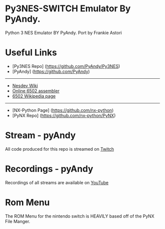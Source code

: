 # Py3NES-SWITCH Emulator By PyAndy. 
Python 3 NES Emulator BY PyAndy. Port by Frankie Astori

# Useful Links
- [Py3NES Repo] (https://github.com/PyAndy/Py3NES)
- [PyAndy] (https://github.com/PyAndy)

---------------------------------------------------------

- [Nesdev Wiki](http://wiki.nesdev.com/w/index.php/Nesdev_Wiki)
- [Online 6502 assembler](https://skilldrick.github.io/easy6502/)
- [6502 Wikipedia page](https://en.wikipedia.org/wiki/MOS_Technology_6502)

-----------------------------------------------------------

- [NX-Python Page] (https://github.com/nx-python)
- [PyNX Repo] (https://github.com/nx-python/PyNX)

# Stream - pyAndy
All code produced for this repo is streamed on [Twitch](https://www.twitch.tv/pyandy)

# Recordings - pyAndy
Recordings of all streams are available on [YouTube](https://www.youtube.com/channel/UCT0oEArSloMLL_URLyy2HfA)

# Rom Menu
The ROM Menu for the nintendo switch is HEAVILY based off of the PyNX File Manger.
